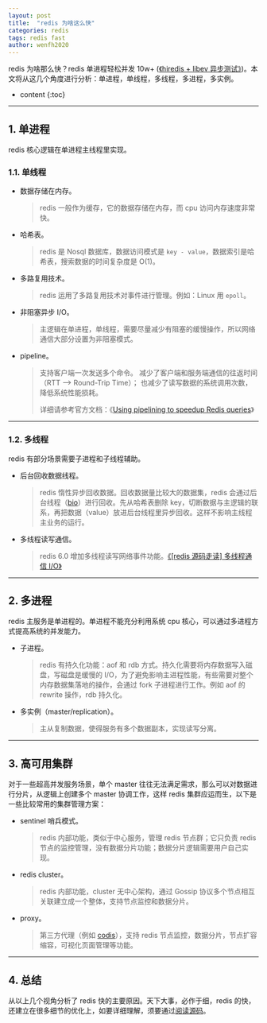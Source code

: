 ```yaml
---
layout: post
title:  "redis 为啥这么快"
categories: redis
tags: redis fast
author: wenfh2020
---
```


redis 为啥那么快？redis 单进程轻松并发 10w+ ([《hiredis + libev 异步测试》](https://wenfh2020.com/2018/06/17/redis-hiredis-libev/))。本文将从这几个角度进行分析：单进程，单线程，多线程，多进程，多实例。



* content
{:toc}

---

## 1. 单进程

redis 核心逻辑在单进程主线程里实现。

### 1.1. 单线程

* 数据存储在内存。

  > redis 一般作为缓存，它的数据存储在内存，而 cpu 访问内存速度非常快。

* 哈希表。
  
  > redis 是 Nosql 数据库，数据访问模式是 `key - value`，数据索引是哈希表，搜索数据的时间复杂度是 O(1)。

* 多路复用技术。

  > redis 运用了多路复用技术对事件进行管理。例如：Linux 用 `epoll`。

* 非阻塞异步 I/O。

  > 主逻辑在单进程，单线程，需要尽量减少有阻塞的缓慢操作，所以网络通信大部分设置为非阻塞模式。

* pipeline。
  
  > 支持客户端一次发送多个命令。
  > 减少了客户端和服务端通信的往返时间（RTT --> Round-Trip Time）；
  > 也减少了读写数据的系统调用次数，降低系统性能损耗。
  >
  > 详细请参考官方文档：《[Using pipelining to speedup Redis queries](https://redis.io/topics/pipelining)》

---

### 1.2. 多线程

redis 有部分场景需要子进程和子线程辅助。

* 后台回收数据线程。

  > redis 惰性异步回收数据。回收数据量比较大的数据集，redis 会通过后台线程（[bio](https://github.com/antirez/redis/blob/unstable/src/bio.c)）进行回收。先从哈希表删除 key，切断数据与主逻辑的联系，再把数据（value）放进后台线程里异步回收。这样不影响主线程主业务的运行。

* 多线程读写通信。
  
  > redis 6.0 增加多线程读写网络事件功能。[《[redis 源码走读] 多线程通信 I/O》](https://wenfh2020.com/2020/04/13/redis-multithreading-mode/)

---

## 2. 多进程

redis 主服务是单进程的。单进程不能充分利用系统 cpu 核心，可以通过多进程方式提高系统的并发能力。

* 子进程。
  
  > redis 有持久化功能：aof 和 rdb 方式。持久化需要将内存数据写入磁盘，写磁盘是缓慢的 I/O，为了避免影响主进程性能，有些需要对整个内存数据集落地的操作，会通过 fork 子进程进行工作。例如 aof 的 rewrite 操作，rdb 持久化。

* 多实例（master/replication）。
  
  > 主从复制数据，使得服务有多个数据副本，实现读写分离。

---

## 3. 高可用集群

对于一些超高并发服务场景，单个 master 往往无法满足需求，那么可以对数据进行分片，从逻辑上创建多个 master 协调工作，这样 redis 集群应运而生，以下是一些比较常用的集群管理方案：

* sentinel 哨兵模式。

  > redis 内部功能，类似于中心服务，管理 redis 节点群；它只负责 redis 节点的监控管理，没有数据分片功能；数据分片逻辑需要用户自己实现。

* redis cluster。

  > redis 内部功能，cluster 无中心架构，通过 Gossip 协议多个节点相互关联建立成一个整体，支持节点监控和数据分片。

* proxy。

  > 第三方代理（例如 [codis](https://github.com/CodisLabs/codis)），支持 redis 节点监控，数据分片，节点扩容缩容，可视化页面管理等功能。

---

## 4. 总结

从以上几个视角分析了 redis 快的主要原因。天下大事，必作于细，redis 的快，还建立在很多细节的优化上，如要详细理解，须要通过[阅读源码](https://wenfh2020.com/category/#redis)。
